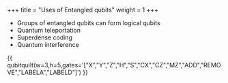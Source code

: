 +++
title = "Uses of Entangled qubits"
weight = 1
+++

- Groups of entangled qubits can form logical qubits
- Quantum teleportation
- Superdense coding
- Quantum interference

{{ qubitquilt(w=3,h=5,gates='["X","Y","Z","H","S","CX","CZ","MZ","ADD","REMOVE","LABELA","LABELD"]') }}
